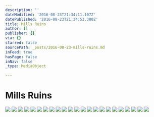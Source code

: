 ```yaml
---
description: ''
dateModified: '2016-08-23T21:34:11.107Z'
datePublished: '2016-08-23T21:34:53.380Z'
title: Mills Ruins
author: []
publisher: {}
via: {}
starred: false
sourcePath: _posts/2016-08-23-mills-ruins.md
inFeed: true
hasPage: false
inNav: false
_type: MediaObject

---
```

# Mills Ruins
![](https://the-grid-user-content.s3-us-west-2.amazonaws.com/f6863971-ef81-4508-a0de-7012787aeb28.jpg)
![](https://the-grid-user-content.s3-us-west-2.amazonaws.com/f50a7b40-0a33-4b8e-bb10-b2d39960a105.jpg)
![](https://the-grid-user-content.s3-us-west-2.amazonaws.com/74e3b1dc-5850-4f5a-8022-7f082c83d493.jpg)
![](https://the-grid-user-content.s3-us-west-2.amazonaws.com/6caebe41-a8b4-4c87-bd87-b74c5bba07f6.jpg)
![](https://the-grid-user-content.s3-us-west-2.amazonaws.com/ef96df63-1c91-4fee-a516-3ec4686500a6.jpg)
![](https://the-grid-user-content.s3-us-west-2.amazonaws.com/230a9e66-b111-4914-87aa-5eeb049f6e92.jpg)
![](https://the-grid-user-content.s3-us-west-2.amazonaws.com/e780f28a-0e76-4607-82bc-49419d921c1c.jpg)
![](https://the-grid-user-content.s3-us-west-2.amazonaws.com/f8fb7a79-ccaf-4c40-b67b-d982ad016619.jpg)
![](https://the-grid-user-content.s3-us-west-2.amazonaws.com/2413da2e-139d-40d5-a9ac-5511d4f34c9c.jpg)
![](https://the-grid-user-content.s3-us-west-2.amazonaws.com/ec9a8fef-5317-4b66-ad1d-daf3f04ec71e.jpg)
![](https://the-grid-user-content.s3-us-west-2.amazonaws.com/1c648f5b-3070-4ecc-91ab-30aba61bd1a9.jpg)
![](https://the-grid-user-content.s3-us-west-2.amazonaws.com/d6ab4acc-1d68-4634-b183-400a02125bb8.jpg)
![](https://the-grid-user-content.s3-us-west-2.amazonaws.com/464b803e-189c-4077-818e-de831ad0b375.jpg)
![](https://the-grid-user-content.s3-us-west-2.amazonaws.com/21c2f30d-ca83-4296-a835-edf70b2fcb7a.jpg)
![](https://the-grid-user-content.s3-us-west-2.amazonaws.com/4c0f3e5e-4d14-4baf-82b4-2b810ce888b3.jpg)
![](https://the-grid-user-content.s3-us-west-2.amazonaws.com/4086b8dd-e2f4-4b6e-b468-f435d5c8e84a.jpg)
![](https://the-grid-user-content.s3-us-west-2.amazonaws.com/ff0932d2-1de1-4068-bba6-c9be0b3f3d3a.jpg)
![](https://the-grid-user-content.s3-us-west-2.amazonaws.com/3da92bba-8f4f-473e-b394-80a889583b88.jpg)
![](https://the-grid-user-content.s3-us-west-2.amazonaws.com/531b4e80-021c-4a49-879d-08a129a8fc07.jpg)
![](https://the-grid-user-content.s3-us-west-2.amazonaws.com/50a9a3d1-cc68-4ca2-88cf-d073ee17c47f.jpg)
![](https://the-grid-user-content.s3-us-west-2.amazonaws.com/bc2a06e4-63a1-47b8-94e2-655f9953c945.jpg)
![](https://the-grid-user-content.s3-us-west-2.amazonaws.com/37158681-a17e-4057-abe3-e91b53e7f98b.jpg)
![](https://the-grid-user-content.s3-us-west-2.amazonaws.com/9eccac9e-8be0-48fc-a5ba-75a8466fc69b.jpg)
